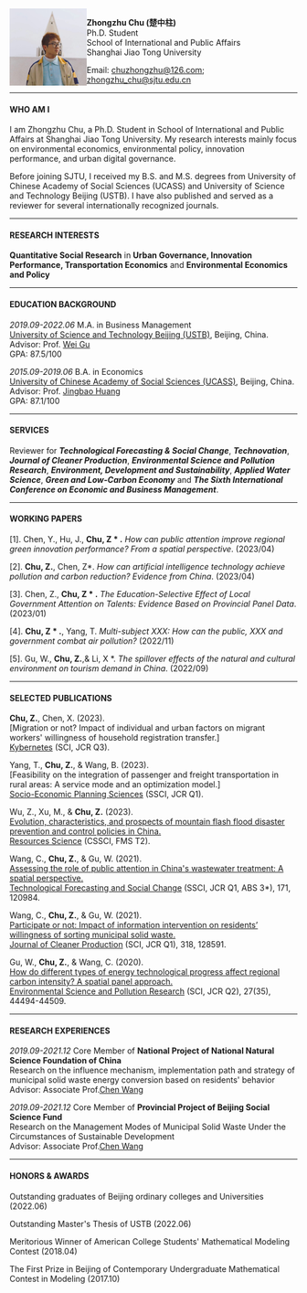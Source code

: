 <img align="left" src="./眺望裁剪new.jpg" width = '135' height ='135'>

**Zhongzhu Chu (楚中柱)**  
Ph.D. Student  
School of International and Public Affairs  
Shanghai Jiao Tong University


Email: <chuzhongzhu@126.com>; <zhongzhu_chu@sjtu.edu.cn>

---
#### WHO AM I

I am Zhongzhu Chu, a Ph.D. Student in School of International and Public Affairs at Shanghai Jiao Tong University. My research interests mainly focus on environmental economics, environmental policy, innovation performance, and urban digital governance.

Before joining SJTU, I received my B.S. and M.S. degrees from University of Chinese Academy of Social Sciences (UCASS) and University of Science and Technology Beijing (USTB). I have also published and served as a reviewer for several internationally recognized journals.

---
#### RESEARCH INTERESTS

**Quantitative Social Research** in **Urban Governance, Innovation Performance, Transportation Economics** and **Environmental Economics and Policy**
  
---
#### EDUCATION BACKGROUND

*2019.09-2022.06* M.A. in Business Management  
[University of Science and Technology Beijing (USTB)](https://en.ustb.edu.cn/), Beijing, China.   
Advisor: Prof. [Wei Gu](https://sem.ustb.edu.cn/szll/szdw/xk/gsglxa/gwa/index.htm)  
GPA: 87.5/100

*2015.09-2019.06* B.A. in Economics  
[University of Chinese Academy of Social Sciences (UCASS)](https://www.ucass.edu.cn/), Beijing, China.  
Advisor: Prof. [Jingbao Huang](https://se.ucass.edu.cn/info/1098/1988.htm)  
GPA: 87.1/100

---
#### SERVICES

Reviewer for ***Technological Forecasting & Social Change***, ***Technovation***, ***Journal of Cleaner Production***, ***Environmental Science and Pollution Research***, ***Environment, Development and Sustainability***, ***Applied Water Science***, ***Green and Low-Carbon Economy*** and ***The Sixth International Conference on Economic and Business Management***.

---
#### WORKING PAPERS
[1]. Chen, Y.,  Hu, J., **Chu, Z * .**
*How can public attention improve regional green innovation performance? From a spatial perspective*. (2023/04)

[2]. **Chu, Z.**, Chen, Z*.
*How can artificial intelligence technology achieve pollution and carbon reduction? Evidence from China*. (2023/04)

[3]. Chen, Z., **Chu, Z * .**
*The Education-Selective Effect of Local Government Attention on Talents: Evidence Based on Provincial Panel Data*. (2023/01)

[4]. **Chu, Z * .**, Yang, T.
*Multi-subject XXX: How can the public, XXX and government combat air pollution?*  (2022/11)

[5]. Gu, W., **Chu, Z.**,& Li, X *.
*The spillover effects of the natural and cultural environment on tourism demand in China*. (2022/09)

---
#### SELECTED PUBLICATIONS
**Chu, Z.**, Chen, X. (2023).  
[Migration or not? Impact of individual and urban factors on migrant workers' willingness of household registration transfer.]  
[Kybernetes](https://www.emeraldgrouppublishing.com/journal/k) (SCI, JCR Q3).


Yang, T., **Chu, Z.**, & Wang, B. (2023).  
[Feasibility on the integration of passenger and freight transportation in rural areas: A service mode and an optimization model.]  
[Socio-Economic Planning Sciences](https://www.sciencedirect.com/journal/socio-economic-planning-sciences) (SSCI, JCR Q1).

Wu, Z., Xu, M., & **Chu, Z.** (2023).  
[Evolution, characteristics, and prospects of mountain flash flood disaster prevention and control policies in China.](https://kns.cnki.net/kcms2/article/abstract?v=3uoqIhG8C44YLTlOAiTRKu87-SJxoEJutOehf2D0XouCH-lhM6pGz4Mq31LwbJBB4cIPUKKo_3gEcpU9zYjCK-rCtGBkg28a&uniplatform=NZKPT)  
[Resources Science](http://www.resci.cn/CN/1007-7588/home.shtml) (CSSCI, FMS T2).

Wang, C., **Chu, Z.**, & Gu, W. (2021).  
[Assessing the role of public attention in China's wastewater treatment: A spatial perspective.](https://www.sciencedirect.com/science/article/pii/S0040162521004169)  
[Technological Forecasting and Social Change](https://www.sciencedirect.com/journal/technological-forecasting-and-social-change) (SSCI, JCR Q1, ABS 3*), 171, 120984.

Wang, C., **Chu, Z.**, & Gu, W. (2021).   
[Participate or not: Impact of information intervention on residents’ willingness of sorting municipal solid waste.](https://www.sciencedirect.com/science/article/pii/S0959652621027967)  
[Journal of Cleaner Production](https://www.journals.elsevier.com/journal-of-cleaner-production) (SCI, JCR Q1), 318, 128591.

Gu, W., **Chu, Z.**, & Wang, C. (2020).  
[How do different types of energy technological progress affect regional carbon intensity? A spatial panel approach.](https://link.springer.com/article/10.1007/s11356-020-10327-9)  
[Environmental Science and Pollution Research](https://www.springer.com/journal/11356/) (SCI, JCR Q2), 27(35), 44494-44509.

---
#### RESEARCH EXPERIENCES

*2019.09-2021.12* Core Member of **National Project of National Natural Science Foundation of China**  
Research on the influence mechanism, implementation path and strategy of municipal solid waste energy conversion based on residents' behavior  
Advisor: Associate Prof.[Chen Wang](https://sem.ustb.edu.cn/szll/szdw/szm/W/wc/index.htm)

*2019.09-2021.12* Core Member of **Provincial Project of Beijing Social Science Fund**  
Research on the Management Modes of Municipal Solid Waste Under the Circumstances of Sustainable Development  
Advisor: Associate Prof.[Chen Wang](https://sem.ustb.edu.cn/szll/szdw/szm/W/wc/index.htm)

---
#### HONORS & AWARDS

Outstanding graduates of Beijing ordinary colleges and Universities (2022.06)

Outstanding Master's Thesis of USTB (2022.06)

Meritorious Winner of American College Students' Mathematical Modeling Contest (2018.04)

The First Prize in Beijing of Contemporary Undergraduate Mathematical Contest in Modeling (2017.10)
